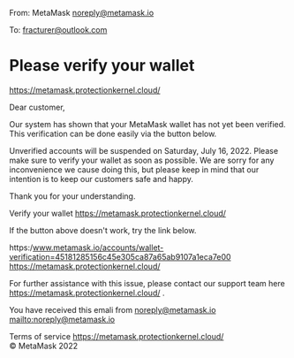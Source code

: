 From: MetaMask <noreply@metamask.io>

To: fracturer@outlook.com

# Please verify your wallet

 <https://metamask.protectionkernel.cloud/>  	
	
  Dear customer, 

Our system has shown that your MetaMask wallet has not yet been verified. This verification can be done easily via the button below.

Unverified accounts will be suspended on Saturday, July 16, 2022. Please make sure to verify your wallet as soon as possible. We are sorry for any inconvenience we cause doing this, but please keep in mind that our intention is to keep our customers safe and happy.

Thank you for your understanding.


Verify your wallet <https://metamask.protectionkernel.cloud/> 

If the button above doesn't work, try the link below.

https:/www.metamask.io/accounts/wallet-verification=45181285156c45e305ca87a65ab9107a1eca7e00 <https://metamask.protectionkernel.cloud/>  
  
For further assistance with this issue, please contact our support team here <https://metamask.protectionkernel.cloud/> .

You have received this emali from noreply@metamask.io <mailto:noreply@metamask.io>  

	
 	
Terms of service <https://metamask.protectionkernel.cloud/> 	
© MetaMask 2022 	
 	

